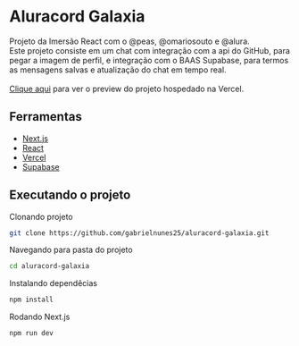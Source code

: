 # Aluracord Galaxia

Projeto da Imersão React com o @peas, @omariosouto e @alura.
<br/>
Este projeto consiste em um chat com integração com a api do GitHub, para pegar a imagem de perfil, e integração com o BAAS Supabase, para termos as mensagens salvas e atualização do chat em tempo real.
<br/>
<br/>
[Clique aqui](https://aluracord-galaxia.vercel.app/) para ver o preview do projeto hospedado na Vercel.

## Ferramentas

-   [Next.js](https://nextjs.org/)
-   [React](https://reactjs.org/)
-   [Vercel](https://vercel.com)
-   [Supabase](https://supabase.com/)

## Executando o projeto

Clonando projeto

```sh
git clone https://github.com/gabrielnunes25/aluracord-galaxia.git
```

Navegando para pasta do projeto

```sh
cd aluracord-galaxia
```

Instalando dependêcias

```sh
npm install
```

Rodando Next.js

```sh
npm run dev
```
